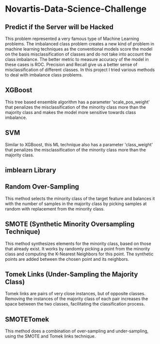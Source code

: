 # Novartis-Data-Science-Challenge
## Predict if the Server will be Hacked
This problem represented a very famous type of Machine Learning problems. The imbalanced class problem creates a new kind of problem in machine learning techniques as the conventional models score the model on the basis misclassification of classes and do not take into account the class imbalance. The better metric to measure accuracy of the model in these cases is ROC. Precision and Recall give us a better sense of misclassification of different classes. In this project I tried various methods to deal with imbalance class problems.
## XGBoost
This tree based ensemble algorithm has a parameter 'scale_pos_weight' that penalizes the misclassification of the minority class more than the majority class and makes the model more sensitive towards class imbalance.
## SVM
Similar to XGBoost, this ML technique also has a parameter 'class_weight' that penalizes the misclassification of the minority class more than the majority class.

## imblearn Library
## Random Over-Sampling
This method selects the minority class of the target feature and balances it with the number of samples in the majority class by picking samples at random with replacement from the minority class.
## SMOTE (Synthetic Minority Oversampling Technique)
This method synthesizes elements for the minority class, based on those that already exist. It works by randomly picking a point from the minority class and computing the K-Nearest Neighbors for this point. The synthetic points are added between the chosen point and its neighbors.
## Tomek Links (Under-Sampling the Majority Class)
Tomek links are pairs of very close instances, but of opposite classes. Removing the instances of the majority class of each pair increases the space between the two classes, facilitating the classification process.
## SMOTETomek
This method does a combination of over-sampling and under-sampling, using the SMOTE and Tomek links technique.
